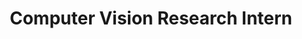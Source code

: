 ---
collection: industry
permalink: /industry/2019-kuartis
company: "Kuartis Technology"
location: "Ankara"
title: "Computer Vision Research Intern"
dates: "Jun, 2019 - Sep, 2019"
---